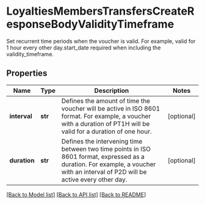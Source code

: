 # LoyaltiesMembersTransfersCreateResponseBodyValidityTimeframe

Set recurrent time periods when the voucher is valid. For example, valid for 1 hour every other day.start_date required when including the validity_timeframe.

## Properties
Name | Type | Description | Notes
------------ | ------------- | ------------- | -------------
**interval** | **str** | Defines the amount of time the voucher will be active in ISO 8601 format. For example, a voucher with a duration of PT1H will be valid for a duration of one hour. | [optional] 
**duration** | **str** | Defines the intervening time between two time points in ISO 8601 format, expressed as a duration. For example, a voucher with an interval of P2D will be active every other day. | [optional] 

[[Back to Model list]](../README.md#documentation-for-models) [[Back to API list]](../README.md#documentation-for-api-endpoints) [[Back to README]](../README.md)


